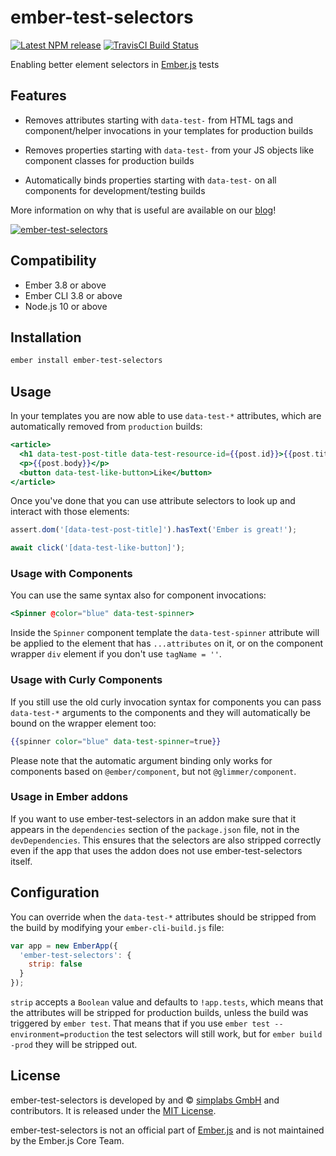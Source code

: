 ember-test-selectors
==============================================================================

[![Latest NPM release][npm-badge]][npm-badge-url]
[![TravisCI Build Status][travis-badge]][travis-badge-url]

[npm-badge]: https://img.shields.io/npm/v/ember-test-selectors.svg
[npm-badge-url]: https://www.npmjs.com/package/ember-test-selectors
[travis-badge]: https://img.shields.io/travis/simplabs/ember-test-selectors/master.svg?label=TravisCI
[travis-badge-url]: https://travis-ci.org/simplabs/ember-test-selectors

Enabling better element selectors in [Ember.js](http://emberjs.com) tests

Features
------------------------------------------------------------------------------

- Removes attributes starting with `data-test-` from HTML tags and
  component/helper invocations in your templates for production builds

- Removes properties starting with `data-test-` from your JS objects like
  component classes for production builds

- Automatically binds properties starting with `data-test-` on all components
  for development/testing builds

More information on why that is useful are available on our
[blog](http://simplabs.com/blog/2016/03/04/ember-test-selectors.html)!

[![ember-test-selectors](https://cloud.githubusercontent.com/assets/2922250/25236119/0cc8e13a-25b5-11e7-8a5b-f29589384833.png)
](https://embermap.com/video/ember-test-selectors)


Compatibility
------------------------------------------------------------------------------

- Ember 3.8 or above
- Ember CLI 3.8 or above
- Node.js 10 or above


Installation
------------------------------------------------------------------------------

```bash
ember install ember-test-selectors
```


Usage
------------------------------------------------------------------------------

In your templates you are now able to use `data-test-*` attributes, which are
automatically removed from `production` builds:

```hbs
<article>
  <h1 data-test-post-title data-test-resource-id={{post.id}}>{{post.title}}</h1>
  <p>{{post.body}}</p>
  <button data-test-like-button>Like</button>
</article>
```

Once you've done that you can use attribute selectors to look up and interact
with those elements:

```js
assert.dom('[data-test-post-title]').hasText('Ember is great!');

await click('[data-test-like-button]');
```

### Usage with Components

You can use the same syntax also for component invocations:

```hbs
<Spinner @color="blue" data-test-spinner>
```

Inside the `Spinner` component template the `data-test-spinner` attribute will
be applied to the element that has `...attributes` on it, or on the component
wrapper `div` element if you don't use `tagName = ''`.


### Usage with Curly Components

If you still use the old curly invocation syntax for components you can pass
`data-test-*` arguments to the components and they will automatically be bound
on the wrapper element too:

```handlebars
{{spinner color="blue" data-test-spinner=true}}
```

Please note that the automatic argument binding only works for components based
on `@ember/component`, but not `@glimmer/component`.


### Usage in Ember addons

If you want to use ember-test-selectors in an addon make sure that it appears
in the `dependencies` section of the `package.json` file, not in the
`devDependencies`. This ensures that the selectors are also stripped correctly
even if the app that uses the addon does not use ember-test-selectors itself.


Configuration
------------------------------------------------------------------------------

You can override when the `data-test-*` attributes should be stripped from the
build by modifying your `ember-cli-build.js` file:

```js
var app = new EmberApp({
  'ember-test-selectors': {
    strip: false
  }
});
```

`strip` accepts a `Boolean` value and defaults to `!app.tests`, which means
that the attributes will be stripped for production builds, unless the build
was triggered by `ember test`. That means that if you use
`ember test --environment=production` the test selectors will still work, but
for `ember build -prod` they will be stripped out.

License
------------------------------------------------------------------------------

ember-test-selectors is developed by and &copy;
[simplabs GmbH](http://simplabs.com) and contributors. It is released under the
[MIT License](https://github.com/simplabs/ember-simple-auth/blob/master/LICENSE).

ember-test-selectors is not an official part of [Ember.js](http://emberjs.com)
and is not maintained by the Ember.js Core Team.
